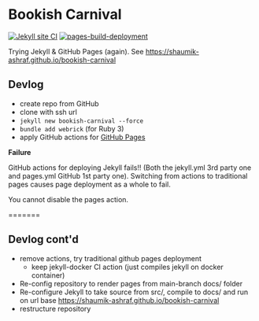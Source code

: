 # Bookish Carnival

[![Jekyll site CI](https://github.com/Shaumik-Ashraf/bookish-carnival/actions/workflows/jekyll-docker.yml/badge.svg)](https://github.com/Shaumik-Ashraf/bookish-carnival/actions/workflows/jekyll-docker.yml)
[![pages-build-deployment](https://github.com/Shaumik-Ashraf/bookish-carnival/actions/workflows/pages/pages-build-deployment/badge.svg?branch=main)](https://github.com/Shaumik-Ashraf/bookish-carnival/actions/workflows/pages/pages-build-deployment)

Trying Jekyll &amp; GitHub Pages (again). See <https://shaumik-ashraf.github.io/bookish-carnival>

## Devlog
 - create repo from GitHub
 - clone with ssh url
 - `jekyll new bookish-carnival --force`
 - `bundle add webrick` (for Ruby 3)
 - apply GitHub actions for [GitHub Pages](https://docs.github.com/en/pages/getting-started-with-github-pages/configuring-a-publishing-source-for-your-github-pages-site)
 
**Failure**

GitHub actions for deploying Jekyll fails!! (Both the jekyll.yml 3rd party one and pages.yml GitHub 1st party one). Switching from actions to traditional pages causes page deployment as a whole to fail.

You cannot disable the pages action.

=======

## Devlog cont'd
 - remove actions, try traditional github pages deployment
   + keep jekyll-docker CI action (just compiles jekyll on docker container)
 - Re-config repository to render pages from main-branch docs/ folder
 - Re-configure Jekyll to take source from src/, compile to docs/ and run on url base https://shaumik-ashraf.github.io/bookish-carnival
 - restructure repository
